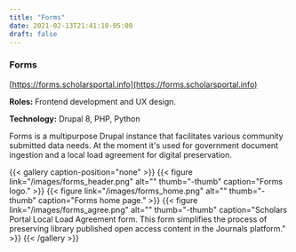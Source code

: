 ```yaml
---
title: "Forms"
date: 2021-02-13T21:41:10-05:00
draft: false
---
```


### Forms

[https://forms.scholarsportal.info](https://forms.scholarsportal.info)

**Roles:**
Frontend development and UX design.

**Technology:**
Drupal 8, PHP, Python

Forms is a multipurpose Drupal instance that facilitates various community submitted data needs. At the moment it's used for government document ingestion and a local load agreement for digital preservation.

{{< gallery caption-position="none" >}}
{{< figure link="/images/forms_header.png" alt="" thumb="-thumb" caption="Forms logo." >}}
{{< figure link="/images/forms_home.png" alt="" thumb="-thumb" caption="Forms home page." >}}
{{< figure link="/images/forms_agree.png" alt="" thumb="-thumb" caption="Scholars Portal Local Load Agreement form. This form simplifies the process of preserving library published open access content in the Journals platform." >}}
{{< /gallery >}}